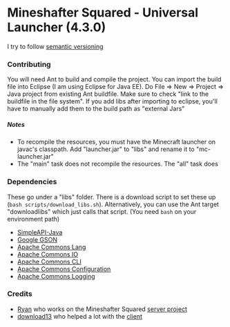 # Mineshafter Squared - Universal Launcher (4.3.0)
I try to follow [semantic versioning](http://semver.org)

### Contributing
You will need Ant to build and compile the project. You can import the build file into Eclipse (I am using Eclipse for Java EE). Do File => New => Project => Java project from existing Ant buildfile. Make sure to check "link to the buildfile in the file system". If you add libs after importing to eclipse, you'll have to manually add them to the build path as "external Jars"

##### Notes
- To recompile the resources, you must have the Minecraft launcher on javac's classpath. Add "launcher.jar" to "libs" and rename it to "mc-launcher.jar"
- The "main" task does not recompile the resources. The "all" task does

### Dependencies
These go under a "libs" folder. There is a download script to set these up (`bash scripts/download_libs.sh`). Alternatively, you can use the Ant target "downloadlibs" which just calls that script. (You need `bash` on your environment path)
- [SimpleAPI-Java](https://github.com/Raekye/SimpleAPI-Java)
- [Google GSON](https://google-gson.googlecode.com/files/google-gson-2.2.4-release.zip)
- [Apache Commons Lang](http://commons.apache.org/proper/commons-lang/)
- [Apache Commons IO](http://commons.apache.org/proper/commons-io/)
- [Apache Commons CLI](http://commons.apache.org/proper/commons-cli/)
- [Apache Commons Configuration](http://commons.apache.org/proper/commons-configuration/)
- [Apache Commons Logging](http://commons.apache.org/proper/commons-logging/)

### Credits
- [Ryan](https://github.com/KayoticSully) who works on the Mineshafter Squared [server project](https://github.com/KayoticSully/MineshafterSquared-API)
- [download13](https://github.com/download13) who helped a lot with the [client](https://github.com/download13/Mineshafter-Launcher)
